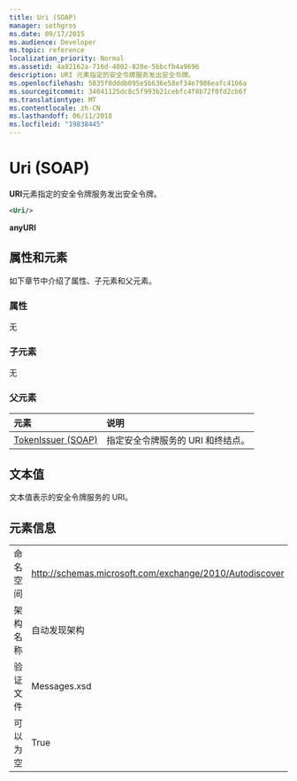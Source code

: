 ```yaml
---
title: Uri (SOAP)
manager: sethgros
ms.date: 09/17/2015
ms.audience: Developer
ms.topic: reference
localization_priority: Normal
ms.assetid: 4a82162a-716d-4002-820e-5bbcfb4a9696
description: URI 元素指定的安全令牌服务发出安全令牌。
ms.openlocfilehash: 5835f0dddb095e5b636e58ef34e7986eafc4166a
ms.sourcegitcommit: 34041125dc8c5f993b21cebfc4f8b72f0fd2cb6f
ms.translationtype: MT
ms.contentlocale: zh-CN
ms.lasthandoff: 06/11/2018
ms.locfileid: "19838445"
---
```

# <a name="uri-soap"></a>Uri (SOAP)

**URI**元素指定的安全令牌服务发出安全令牌。 
  
```XML
<Uri/>
```

 **anyURI**
## <a name="attributes-and-elements"></a>属性和元素

如下章节中介绍了属性、子元素和父元素。
  
### <a name="attributes"></a>属性

无
  
### <a name="child-elements"></a>子元素

无
  
### <a name="parent-elements"></a>父元素

|**元素**|**说明**|
|:-----|:-----|
|[TokenIssuer (SOAP)](tokenissuer-soap.md) <br/> |指定安全令牌服务的 URI 和终结点。  <br/> |
   
## <a name="text-value"></a>文本值

文本值表示的安全令牌服务的 URI。
  
## <a name="element-information"></a>元素信息

|||
|:-----|:-----|
|命名空间  <br/> |http://schemas.microsoft.com/exchange/2010/Autodiscover  <br/> |
|架构名称  <br/> |自动发现架构  <br/> |
|验证文件  <br/> |Messages.xsd  <br/> |
|可以为空  <br/> |True  <br/> |
   

